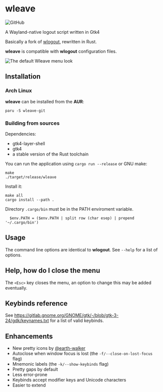 # wleave
<!-- ![AUR version](https://img.shields.io/aur/version/wleave-git) --> 
![GitHub](https://img.shields.io/github/license/AMNatty/wleave)

A Wayland-native logout script written in Gtk4

Basically a fork of [wlogout](https://github.com/ArtsyMacaw/wlogout), rewritten in Rust.

**wleave** is compatible with **wlogout** configuration files.

![The default Wleave menu look](example.png)

## Installation

### Arch Linux

**wleave** can be installed from the **AUR**:

```shell
paru -S wleave-git
```

### Building from sources

Dependencies:
* gtk4-layer-shell
* gtk4
* a stable version of the Rust toolchain

You can run the application using `cargo run --release` or GNU make:

```shell
make
./target/release/wleave
```
Install it:

```shell
make all
cargo install --path .
```

Directory `.cargo/bin` must be in the PATH enviroment variable.
```shell
  $env.PATH = ($env.PATH | split row (char esep) | prepend '~/.cargo/bin')
```

## Usage

The command line options are identical to **wlogout**.
See `--help` for a list of options.

## Help, how do I close the menu

The `<Esc>` key closes the menu, an option to change this may be added eventually.

## Keybinds reference

See <https://gitlab.gnome.org/GNOME/gtk/-/blob/gtk-3-24/gdk/keynames.txt> for a list of valid keybinds.

## Enhancements

* New pretty icons by [@earth-walker](https://github.com/earth-walker)
* Autoclose when window focus is lost (the `-f/--close-on-lost-focus` flag)
* Mnemonic labels (the `-k/--show-keybinds` flag)
* Pretty gaps by default
* Less error-prone
* Keybinds accept modifier keys and Unicode characters
* Easier to extend
